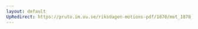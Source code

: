 ```yaml
---
layout: default
UpRedirect: https://pruto.im.uu.se/riksdagen-motions-pdf/1870/mot_1870__ak__73/mot_1870__ak__73-001.pdf
---
```

